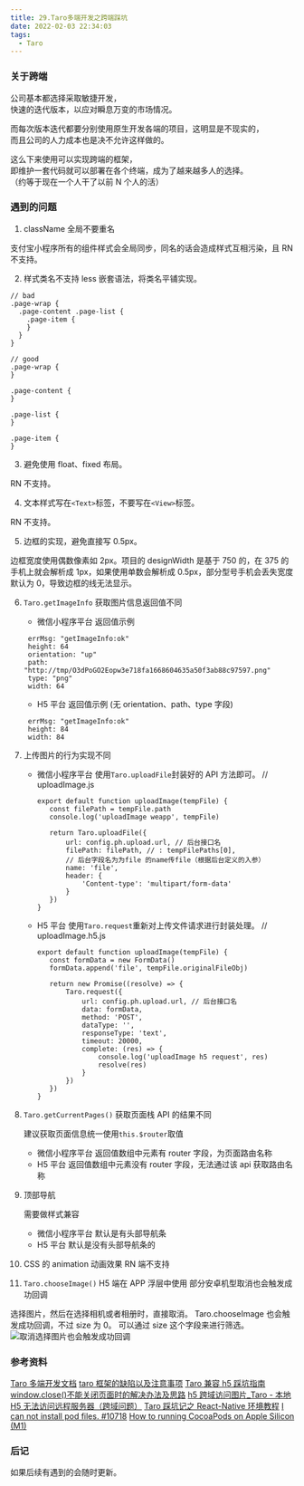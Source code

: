 ```yaml
---
title: 29.Taro多端开发之跨端踩坑
date: 2022-02-03 22:34:03
tags:
  - Taro
---
```


### 关于跨端

公司基本都选择采取敏捷开发，  
快速的迭代版本，以应对瞬息万变的市场情况。

而每次版本迭代都要分别使用原生开发各端的项目，这明显是不现实的，  
而且公司的人力成本也是决不允许这样做的。

这么下来使用可以实现跨端的框架，  
即维护一套代码就可以部署在各个终端，成为了越来越多人的选择。  
（约等于现在一个人干了以前 N 个人的活）

<!-- more -->

### 遇到的问题

1. className 全局不要重名

支付宝小程序所有的组件样式会全局同步，同名的话会造成样式互相污染，且 RN 不支持。

2. 样式类名不支持 less 嵌套语法，将类名平铺实现。

```less
// bad
.page-wrap {
  .page-content .page-list {
    .page-item {
    }
  }
}

// good
.page-wrap {
}

.page-content {
}

.page-list {
}

.page-item {
}
```

3. 避免使用 float、fixed 布局。

RN 不支持。

4. 文本样式写在`<Text>`标签，不要写在`<View>`标签。

RN 不支持。

5. 边框的实现，避免直接写 0.5px。

边框宽度使用偶数像素如 2px。项目的 designWidth 是基于 750 的，在 375 的手机上就会解析成 1px，如果使用单数会解析成 0.5px，部分型号手机会丢失宽度默认为 0，导致边框的线无法显示。

6. `Taro.getImageInfo` 获取图片信息返回值不同

   - 微信小程序平台 返回值示例

   ```
   	errMsg: "getImageInfo:ok"
   	height: 64
   	orientation: "up"
   	path: "http://tmp/O3dPoGO2Eopw3e718fa1668604635a50f3ab88c97597.png"
   	type: "png"
   	width: 64
   ```

   - H5 平台 返回值示例 (无 orientation、path、type 字段)

   ```
   	errMsg: "getImageInfo:ok"
   	height: 84
   	width: 84
   ```

7. 上传图片的行为实现不同

   - 微信小程序平台
     使用`Taro.uploadFile`封装好的 API 方法即可。
     // uploadImage.js

     ```
     export default function uploadImage(tempFile) {
     	const filePath = tempFile.path
     	console.log('uploadImage weapp', tempFile)

     	return Taro.uploadFile({
     		url: config.ph.upload.url, // 后台接口名
     		filePath: filePath, // : tempFilePaths[0],
     		// 后台字段名为为file 的name传file（根据后台定义的入参）
     		name: 'file',
     		header: {
     			'Content-type': 'multipart/form-data'
     		}
     	})
     }
     ```

   - H5 平台
     使用`Taro.request`重新对上传文件请求进行封装处理。
     // uploadImage.h5.js

     ```
     export default function uploadImage(tempFile) {
     	const formData = new FormData()
     	formData.append('file', tempFile.originalFileObj)

     	return new Promise((resolve) => {
     		Taro.request({
     			url: config.ph.upload.url, // 后台接口名
     			data: formData,
     			method: 'POST',
     			dataType: '',
     			responseType: 'text',
     			timeout: 20000,
     			complete: (res) => {
     				console.log('uploadImage h5 request', res)
     				resolve(res)
     			}
     		})
     	})
     }
     ```

8. `Taro.getCurrentPages()` 获取页面栈 API 的结果不同

   建议获取页面信息统一使用`this.$router`取值

   - 微信小程序平台
     返回值数组中元素有 router 字段，为页面路由名称
   - H5 平台
     返回值数组中元素没有 router 字段，无法通过该 api 获取路由名称

9. 顶部导航

   需要做样式兼容

   - 微信小程序平台
     默认是有头部导航条
   - H5 平台
     默认是没有头部导航条的

10. CSS 的 animation 动画效果 RN 端不支持

11. `Taro.chooseImage()` H5 端在 APP 浮层中使用 部分安卓机型取消也会触发成功回调

选择图片，然后在选择相机或者相册时，直接取消。
Taro.chooseImage 也会触发成功回调，不过 size 为 0。
可以通过 size 这个字段来进行筛选。
![取消选择图片也会触发成功回调](../../../../images/image_29_1.jpg)

### 参考资料

[Taro 多端开发文档](https://taro-docs.jd.com/taro/docs/envs)
[taro 框架的缺陷以及注意事项](https://blog.csdn.net/gwdgwd123/article/details/84726238)
[Taro 兼容 h5 踩坑指南](https://blog.csdn.net/chuogun0812/article/details/100766099)
[window.close()不能关闭页面时的解决办法及思路](https://blog.csdn.net/perryliu6/article/details/87791231)
[h5 跨域访问图片\_Taro - 本地 H5 无法访问远程服务器（跨域问题）](https://blog.csdn.net/weixin_30394975/article/details/112942957)
[Taro 踩坑记之 React-Native 环境教程](https://www.jianshu.com/p/8186b70eb316)
[I can not install pod files. #10718](https://github.com/CocoaPods/CocoaPods/issues/10718)
[How to running CocoaPods on Apple Silicon (M1)](https://stackoverflow.com/questions/64901180/running-cocoapods-on-apple-silicon-m1/65334677#65334677)

### 后记

如果后续有遇到的会随时更新。
